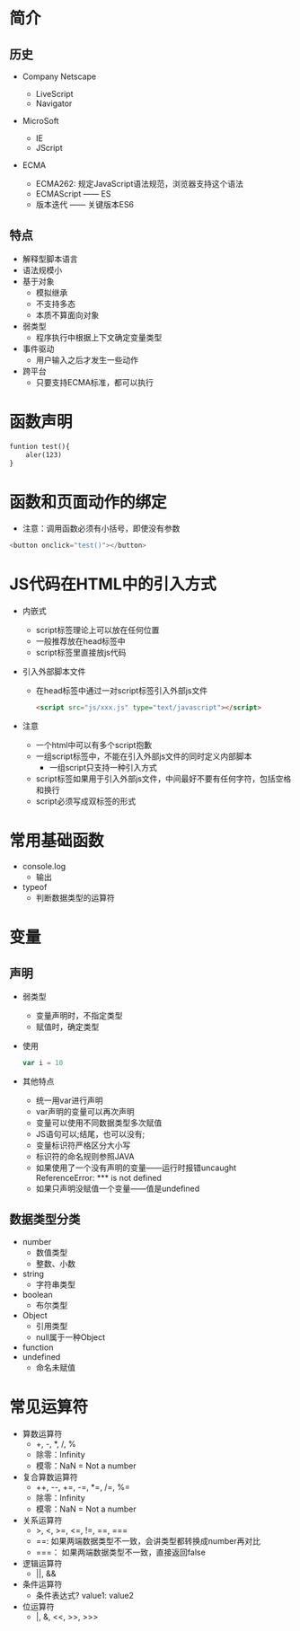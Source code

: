 # 简介

## 历史

- Company Netscape
  - LiveScript
  - Navigator
- MicroSoft
  - IE
  - JScript

- ECMA
  - ECMA262: 规定JavaScript语法规范，浏览器支持这个语法
  - ECMAScript —— ES
  - 版本迭代 —— 关键版本ES6

## 特点

- 解释型脚本语言
- 语法规模小
- 基于对象
  - 模拟继承
  - 不支持多态
  - 本质不算面向对象
- 弱类型
  - 程序执行中根据上下文确定变量类型
- 事件驱动
  - 用户输入之后才发生一些动作
- 跨平台
  - 只要支持ECMA标准，都可以执行

# 函数声明

```html
funtion test(){
	aler(123)
}
```

# 函数和页面动作的绑定

- 注意：调用函数必须有小括号，即使没有参数

```javascript
<button onclick="test()"></button>
```

# JS代码在HTML中的引入方式

- 内嵌式	
  - script标签理论上可以放在任何位置
  - 一般推荐放在head标签中
  - script标签里直接放js代码

- 引入外部脚本文件

  - 在head标签中通过一对script标签引入外部js文件

    ```html
    <script src="js/xxx.js" type="text/javascript"></script>
    ```

- 注意

  - 一个html中可以有多个script抱歉
  - 一组script标签中，不能在引入外部js文件的同时定义内部脚本
    - 一组script只支持一种引入方式
  - script标签如果用于引入外部js文件，中间最好不要有任何字符，包括空格和换行
  - script必须写成双标签的形式


# 常用基础函数

- console.log
  - 输出 
- typeof
  - 判断数据类型的运算符

# 变量

## 声明

- 弱类型

  - 变量声明时，不指定类型
  - 赋值时，确定类型

- 使用

  ```javascript
  var i = 10
  ```

- 其他特点
  - 统一用var进行声明
  - var声明的变量可以再次声明
  - 变量可以使用不同数据类型多次赋值
  - JS语句可以;结尾，也可以没有;
  - 变量标识符严格区分大小写
  - 标识符的命名规则参照JAVA
  - 如果使用了一个没有声明的变量——运行时报错uncaught ReferenceError: *** is not defined 
  - 如果只声明没赋值一个变量——值是undefined

## 数据类型分类

- number
  - 数值类型  
  - 整数、小数
- string
  - 字符串类型 
- boolean
  - 布尔类型 
- Object
  - 引用类型
  - null属于一种Object
- function
- undefined
  - 命名未赋值

# 常见运算符

- 算数运算符
  - +, -, *, /, %
  - 除零：Infinity
  - 模零：NaN = Not a number
- 复合算数运算符
  - ++, --, +=, -=, *=, /=, %=
  - 除零：Infinity
  - 模零：NaN = Not a number
- 关系运算符
  - \>, \<, \>=, \<=, !=, ==, ===
  - ==: 如果两端数据类型不一致，会讲类型都转换成number再对比
  - ===： 如果两端数据类型不一致，直接返回false
- 逻辑运算符
  - ||, &&
- 条件运算符
  - 条件表达式? value1: value2
- 位运算符
  - |, &, <<, >>, >>>
